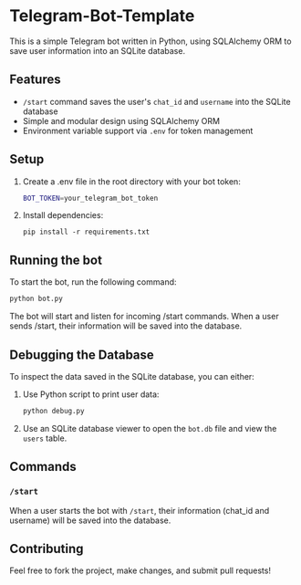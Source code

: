 # Telegram-Bot-Template
This is a simple Telegram bot written in Python, using SQLAlchemy ORM to save user information into an SQLite database.
## Features
- `/start` command saves the user's `chat_id` and `username` into the SQLite database
- Simple and modular design using SQLAlchemy ORM
- Environment variable support via `.env` for token management
## Setup
1. Create a .env file in the root directory with your bot token:

    ```sh
    BOT_TOKEN=your_telegram_bot_token
    ```
2. Install dependencies:

    ```
    pip install -r requirements.txt
    ```
## Running the bot
To start the bot, run the following command:
```sh
python bot.py
```
The bot will start and listen for incoming /start commands. When a user sends /start, their information will be saved into the database.
## Debugging the Database
To inspect the data saved in the SQLite database, you can either:
1. Use Python script to print user data:
    ```sh
    python debug.py
    ```
2. Use an SQLite database viewer to open the `bot.db` file and view the `users` table.
## Commands
### `/start`
When a user starts the bot with `/start`, their information (chat_id and username) will be saved into the database.
## Contributing
Feel free to fork the project, make changes, and submit pull requests!